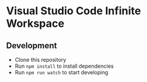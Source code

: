 # Visual Studio Code Infinite Workspace

## Development

- Clone this repository
- Run `npm install` to install dependencies
- Run `npm run watch` to start developing
